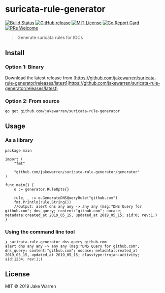 # suricata-rule-generator
[![Build Status](https://travis-ci.org/jakewarren/suricata-rule-generator.svg?branch=master)](https://travis-ci.org/jakewarren/suricata-rule-generator/)
[![GitHub release](http://img.shields.io/github/release/jakewarren/suricata-rule-generator.svg?style=flat-square)](https://github.com/jakewarren/suricata-rule-generator/releases])
[![MIT License](http://img.shields.io/badge/license-MIT-blue.svg?style=flat-square)](https://github.com/jakewarren/suricata-rule-generator/blob/master/LICENSE)
[![Go Report Card](https://goreportcard.com/badge/github.com/jakewarren/suricata-rule-generator)](https://goreportcard.com/report/github.com/jakewarren/suricata-rule-generator)
[![PRs Welcome](https://img.shields.io/badge/PRs-welcome-brightgreen.svg?style=shields)](http://makeapullrequest.com)
> Generate suricata rules for IOCs
## Install
### Option 1: Binary

Download the latest release from [https://github.com/jakewarren/suricata-rule-generator/releases/latest](https://github.com/jakewarren/suricata-rule-generator/releases/latest)

### Option 2: From source

```
go get github.com/jakewarren/suricata-rule-generator
```

## Usage
### As a library
```golang
package main

import (
	"fmt"

	"github.com/jakewarren/suricata-rule-generator/generator"
)

func main() {
	o := generator.RuleOpts{}

	rule, _ := o.GenerateDNSQueryRule("github.com")
	fmt.Println(rule.String())
	//Output: alert dns any any -> any any (msg:"DNS Query for github.com"; dns_query; content:"github.com"; nocase; metadata:created_at 2019_05_15, updated_at 2019_05_15; sid:0; rev:1;)
}
```
### Using the command line tool

```
❯ suricata-rule-generator dns-query github.com
alert dns any any -> any any (msg:"DNS Query for github.com"; dns_query; content:"github.com"; nocase; metadata:created_at 2019_05_15, updated_at 2019_05_15; classtype:trojan-activity; sid:1234; rev:1;)
```

## License

MIT © 2019 Jake Warren

[changelog]: https://github.com/jakewarren/suricata-rule-generator/blob/master/CHANGELOG.md
